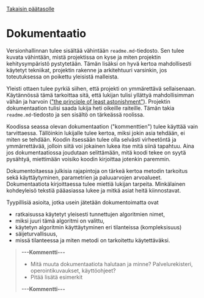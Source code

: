 [Takaisin päätasolle](./README.md)

# Dokumentaatio

Versionhallinnan tulee sisältää vähintään `readme.md`-tiedosto. Sen
tulee kuvata vähintään, mistä projektissa on kyse ja miten projektin
kehitysympäristö pystytetään.  Tämän lisäksi on hyvä kertoa
mahdollisesti käytetyt tekniikat, projektin rakenne ja arkitehtuuri
varsinkin, jos toteutuksessa on poikettu yleisistä malleista.

Yleisti ottaen tulee pyrkiä siihen, että projekti on ymmärettävä
sellaisenaan. Käytännössä tämä tarkoittaa sitä, että lukijan tulisi
yllättyä mahdollisimman vähän ja harvoin (["the principle of least
astonishment"](https://en.wikipedia.org/wiki/Principle_of_least_astonishment)).
Projektin dokumentaation tulisi saada lukija heti oikeille
raiteille. Tämän takia `readme.md`-tiedosto ja sen sisältö on
tärkeässä roolissa.

Koodissa seassa olevan dokumentaation ("kommenttien") tulee käyttää
 vain tarvittaessa. Tällöinkin lukijalle tulee kertoa, miksi jokin
 asia tehdään, ei miten se tehdään. Koodin itsessään tulee olla
 selvästi virheetöntä ja ymmärrettävää, jolloin siitä voi jokainen
 lukea itse mitä siinä tapahtuu. Aina jos dokumentaatiossa joudutaan
 selittämään, mitä koodi tekee on syytä pysähtyä, miettimään voisiko
 koodin kirjoittaa jotenkin paremmin.

Dokumentoitaessa julkisia rajapintoja on tärkeä kertoa metodin
tarkoitus sekä käyttäytyminen, parametrien ja paluuarvojen arvoalueet.
Dokumentaatiota kirjoittaessa tulee miettiä lukijan
tarpeita. Minkälainen kohdeyleisö tekstiä pääasiassa lukee ja mitkä
asiat heitä kiinnostavat.

Tyypillisiä asioita, jotka usein jätetään dokumentoimatta ovat
 - ratkaisussa käytetyt yleisesti tunnettujen algoritmien nimet,
 - miksi juuri tämä algoritmi on valittu,
 - käytetyn algoritmin käyttäytyminen eri tilanteissa (kompleksisuus)
 - säijeturvallisuus,
 - missä tilanteessa ja miten metodi on tarkoitettu käytettäväksi.

   
> **---Kommentti---**
>
>  - Mitä muuta dokumentaatiota halutaan ja minne? Palvelurekisteri, operointikuvaukset, käyttöohjeet?
>  - Pitää lisätä esimerkit
>
> **---Kommentti---**

